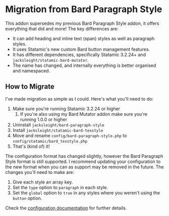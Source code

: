 # Migration from Bard Paragraph Style

This addon supersedes my previous Bard Paragraph Style addon, it offers everything that did and more! The key differences are:

* It can add heading and inline text (span) styles as well as paragraph styles.
* It uses Statamic's new custom Bard button management features.
* It has different dependencies, specifically Statamic 3.2.24+ and `jacksleight/statamic-bard-mutator`.
* The name has changed, and internally everything is better organised and namespaced.

## How to Migrate

I've made migration as simple as I could. Here's what you'll need to do:

1. Make sure you're running Statamic 3.2.24 or higher
    1. If you're also using my Bard Mutator addon make sure you're running 1.0.0 or higher
2. Uninstall `jacksleight/bard-paragraph-style`
3. Install `jacksleight/statamic-bard-texstyle`
4. Move and rename `config/bard-paragraph-style.php` to `config/statamic/bard_texstyle.php`
5. That's (kind of) it!

The configuration format has changed slightly, however the Bard Paragraph Style format is still supported. I recommend updating your configuration to the new format when you can as support may be removed in the future. The changes you'll need to make are:

1. Give each style an array key.
2. Set the `type` option to `paragraph` in each style.
3. Set the `global` option to `true` in any styles where you weren't using the `button` option.

Check the [configuration documentation](https://github.com/jacksleight/statamic-bard-texstyle#configuration) for further details.
